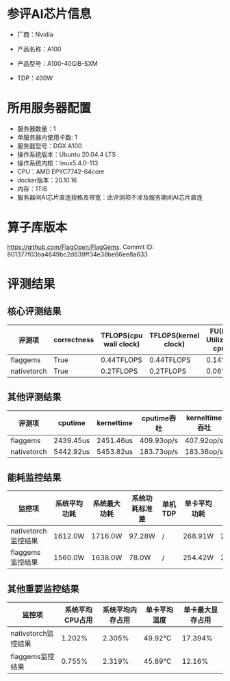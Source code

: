 # 参评AI芯片信息

* 厂商：Nvidia

* 产品名称：A100
* 产品型号：A100-40GiB-SXM
* TDP：400W

# 所用服务器配置

* 服务器数量：1
* 单服务器内使用卡数: 1
* 服务器型号：DGX A100
* 操作系统版本：Ubuntu 20.04.4 LTS
* 操作系统内核：linux5.4.0-113
* CPU：AMD EPYC7742-64core
* docker版本：20.10.16
* 内存：1TiB
* 服务器间AI芯片直连规格及带宽：此评测项不涉及服务期间AI芯片直连

# 算子库版本

https://github.com/FlagOpen/FlagGems. Commit ID: 801377f03ba4649bc2d839ff34e38be66ee8a633

# 评测结果

## 核心评测结果

| 评测项  | correctness | TFLOPS(cpu wall clock) | TFLOPS(kernel clock) | FU(FLOPS Utilization)-cputime | FU-kerneltime |
| ---- | -------------- | -------------- | ------------ | ------ | ----- |
| flaggems | True    | 0.44TFLOPS       | 0.44TFLOPS        | 0.14% | 0.14% |
| nativetorch | True    | 0.2TFLOPS      | 0.2TFLOPS      | 0.06%      | 0.06%    |

## 其他评测结果

| 评测项  | cputime | kerneltime | cputime吞吐 | kerneltime吞吐 | 无预热时延 | 预热后时延 |
| ---- | -------------- | -------------- | ------------ | ------------ | -------------- | -------------- | 
| flaggems | 2439.45us       | 2451.46us        | 409.93op/s | 407.92op/s | 1334024.76us | 2531.36us |
| nativetorch | 5442.92us       | 5453.82us        | 183.73op/s | 183.36op/s | 73553.12us | 5544.81us |

## 能耗监控结果

| 监控项  | 系统平均功耗  | 系统最大功耗  | 系统功耗标准差 | 单机TDP | 单卡平均功耗 | 单卡最大功耗 | 单卡功耗标准差 | 单卡TDP |
| ---- | ------- | ------- | ------- | ----- | ------------ | ------------ | ------------- | ----- |
| nativetorch监控结果 | 1612.0W | 1716.0W | 97.28W   | /     | 268.91W       | 276.0W      | 7.65W        | 400W  |
| flaggems监控结果 | 1560.0W | 1638.0W | 78.0W   | /     | 254.42W       | 259.0W      | 3.99W        | 400W  |

## 其他重要监控结果

| 监控项  | 系统平均CPU占用 | 系统平均内存占用 | 单卡平均温度 | 单卡最大显存占用 |
| ---- | --------- | -------- | ------------ | -------------- |
| nativetorch监控结果 | 1.202%    | 2.305%   | 49.92°C       | 17.394%        |
| flaggems监控结果 | 0.755%    | 2.319%   | 45.89°C       | 12.16%        |
